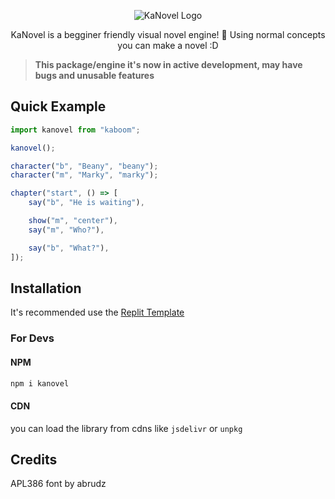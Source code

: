 <p align="center">
	<img src="https://imgur.com/g5mjs4C.png" alt="KaNovel Logo" align="center">
	<p align="center">
		KaNovel is a begginer friendly visual novel engine! 🦋
        Using normal concepts you can make a novel :D
	</p>
</p>

> **This package/engine it's now in active development, may have bugs and unusable features**

## Quick Example

```js
import kanovel from "kaboom";

kanovel();

character("b", "Beany", "beany");
character("m", "Marky", "marky");

chapter("start", () => [
    say("b", "He is waiting"),

    show("m", "center"),
    say("m", "Who?"),

    say("b", "What?"),
]);
```

## Installation

It's recommended use the [Replit Template](https://replit.com/@lajbel/KaNovel?v=1)

### For Devs

#### NPM

```js
npm i kanovel
```

#### CDN

you can load the library from cdns like `jsdelivr` or `unpkg`

## Credits

APL386 font by abrudz
